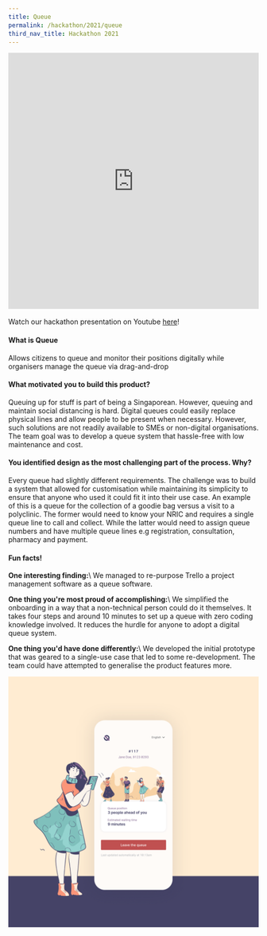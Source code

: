 ```yaml
---
title: Queue
permalink: /hackathon/2021/queue
third_nav_title: Hackathon 2021
---
```


<iframe src="https://docs.google.com/presentation/d/e/2PACX-1vTUjGzx8u7VAAAox8uxj7hqXvTmpldmm1ExgC-ZMq18abnm9aoInIP6MqXbrs3ZOU5znRtZSJ0vQBW9/embed?start=false&loop=false&delayms=3000" frameborder="0" width="100%"  height="515" allowfullscreen="true" mozallowfullscreen="true" webkitallowfullscreen="true"></iframe>

Watch our hackathon presentation on Youtube [here](https://www.youtube.com/embed/m18ppwKDrYg)!

#### What is Queue
Allows citizens to queue and monitor their positions digitally while organisers manage the queue via drag-and-drop

#### What motivated you to build this product?
Queuing up for stuff is part of being a Singaporean. However, queuing and maintain social distancing is hard. Digital queues could easily replace physical lines and allow people to be present when necessary. However, such solutions are not readily available to SMEs or non-digital organisations. The team goal was to develop a queue system that hassle-free with low maintenance and cost.


#### You identified design as the most challenging part of the process. Why?
Every queue had slightly different requirements. The challenge was to build a system that allowed for customisation while maintaining its simplicity to ensure that anyone who used it could fit it into their use case. An example of this is a queue for the collection of a goodie bag versus a visit to a polyclinic. The former would need to know your NRIC and requires a single queue line to call and collect. While the latter would need to assign queue numbers and have multiple queue lines e.g registration, consultation, pharmacy and payment.


#### Fun facts!
**One interesting finding:**\\
We managed to re-purpose Trello a project management software as a queue software.

**One thing you're most proud of accomplishing:**\\
We simplified the onboarding in a way that a non-technical person could do it themselves. It takes four steps and around 10 minutes to set up a queue with zero coding knowledge involved. It reduces the hurdle for anyone to adopt a digital queue system.

**One thing you'd have done differently:**\\
We developed the initial prototype that was geared to a single-use case that led to some re-development. The team could have attempted to generalise the product features more.

![Queue product snapshot](/images/Queue_snapshot.png)